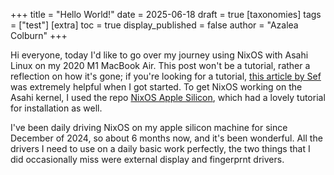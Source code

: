 +++
title = "Hello World!"
date = 2025-06-18
draft = true
[taxonomies]
tags = ["test"]
[extra]
toc = true
display_published = false
author = "Azalea Colburn"
+++

Hi everyone, today I'd like to go over my journey using NixOS with Asahi Linux on my 2020 M1 MacBook Air. This post won't be a tutorial, rather a reflection on how it's gone; if you're looking for a tutorial, [this article by Sef](https://yusef.napora.org/blog/nixos-asahi/) was extremely helpful when I got started. To get NixOS working on the Asahi kernel, I used the repo [NixOS Apple Silicon](https://github.com/tpwrules/nixos-apple-silicon), which had a lovely tutorial for installation as well.

I've been daily driving NixOS on my apple silicon machine for since December of 2024, so about 6 months now, and it's been wonderful. All the drivers I need to use on a daily basic work perfectly, the two things that I did occasionally miss were external display and fingerprnt drivers.
